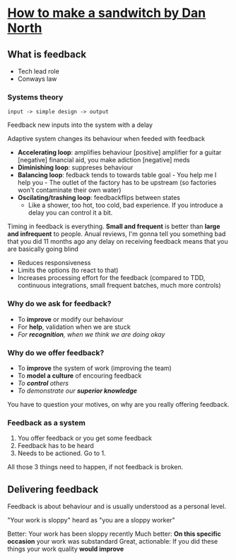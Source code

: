 # [How to make a sandwitch by Dan North](https://www.youtube.com/watch?v=P8sNSNkWFpc)

## What is feedback

* Tech lead role
* Conways law

### Systems theory

`input -> simple design -> output`

Feedback new inputs into the system with a delay

Adaptive system changes its behaviour when feeded with feedback

* **Accelerating loop**: amplifies behaviour
    [positive] amplifier for a guitar
    [negative] financial aid, you make adiction
    [negative] meds
* **Diminishing loop**: suppreses behaviour
* **Balancing loop**: fedback tends to towards table goal
      - You help me I help you
      - The outlet of the factory has to be upstream (so factories won't contaminate their own water)
* **Oscilating/trashing loop**: feedbackflips between states
  - Like a shower, too hot, too cold, bad experience. If you introduce a delay you can control it a bit.

Timing in feedback is everything. **Small and frequent** is better than **large and infrequent** to people. Anual reviews, I'm gonna tell you something bad that you did 11 months ago any delay on receiving feedback means that you are basically going blind

- Reduces responsiveness
- Limits the options (to react to that)
- Increases processing effort for the feedback (compared to TDD, continuous integrations, small frequent batches, much more controls)

### Why do we ask for feedback?

* To **improve** or modify our behaviour
* For **help**, validation when we are stuck
* _For **recognition**, when we think we are doing okay_

### Why do we offer feedback?

* To **improve** the system of work (improving the team)
* To **model a culture** of encouring feedback
* _To **control** others_
* _To demonstrate our **superior knowledge**_

You have to question your motives, on why are you really offering feedback.

### Feedback as a system

1. You offer feedback or you get some feedback
2. Feedback has to be heard
3. Needs to be actioned. Go to 1.

All those 3 things need to happen, if not feedback is broken.

## Delivering feedback

Feedback is about behaviour and is usually understood as a personal level.

"Your work is sloppy" heard as "you are a sloppy worker"

Better: Your work has been sloppy recently
Much better: **On this specific occasion** your work was substandard
Great, actionable: If you did these things your work quality **would improve**